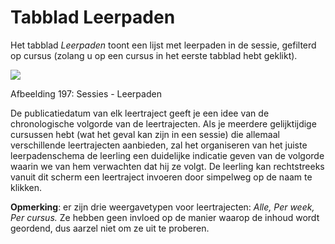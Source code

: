 # Tabblad Leerpaden

Het tabblad _Leerpaden_ toont een lijst met leerpaden in de sessie, gefilterd op cursus \(zolang u op een cursus in het eerste tabblad hebt geklikt\).

![](../../.gitbook/assets/images264%20%283%29.png)

Afbeelding 197: Sessies - Leerpaden

De publicatiedatum van elk leertraject geeft je een idee van de chronologische volgorde van de leertrajecten. Als je meerdere gelijktijdige cursussen hebt \(wat het geval kan zijn in een sessie\) die allemaal verschillende leertrajecten aanbieden, zal het organiseren van het juiste leerpadenschema de leerling een duidelijke indicatie geven van de volgorde waarin we van hem verwachten dat hij ze volgt. De leerling kan rechtstreeks vanuit dit scherm een leertraject invoeren door simpelweg op de naam te klikken.

**Opmerking**: er zijn drie weergavetypen voor leertrajecten: _Alle, Per week, Per cursus._ Ze hebben geen invloed op de manier waarop de inhoud wordt geordend, dus aarzel niet om ze uit te proberen.
